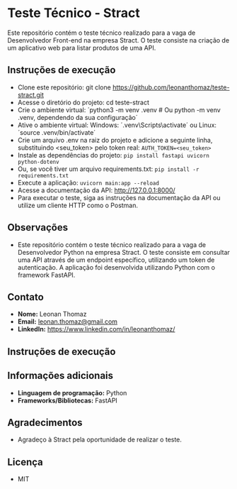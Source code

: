 # Teste Técnico - Stract

Este repositório contém o teste técnico realizado para a vaga de Desenvolvedor Front-end na empresa Stract. O teste consiste na criação de um aplicativo web para listar produtos de uma API.

## Instruções de execução

* Clone este repositório: git clone https://github.com/leonanthomaz/teste-stract.git
* Acesse o diretório do projeto: cd teste-stract
* Crie o ambiente virtual: ´python3 -m venv .venv  # Ou python -m venv .venv, dependendo da sua configuração´
* Ative o ambiente virtual: Windows: ´.venv\Scripts\activate´ ou Linux: ´source .venv/bin/activate´
* Crie um arquivo .env na raiz do projeto e adicione a seguinte linha, substituindo <seu_token> pelo token real: `AUTH_TOKEN=<seu_token>`
* Instale as dependências do projeto: `pip install fastapi uvicorn python-dotenv`
* Ou, se você tiver um arquivo requirements.txt: `pip install -r requirements.txt`
* Execute a aplicação: `uvicorn main:app --reload`
* Acesse a documentação da API: http://127.0.0.1:8000/
* Para executar o teste, siga as instruções na documentação da API ou utilize um cliente HTTP como o Postman.

## Observações

* Este repositório contém o teste técnico realizado para a vaga de Desenvolvedor Python na empresa Stract. O teste consiste em consultar uma API através de um endpoint específico, utilizando um token de autenticação. A aplicação foi desenvolvida utilizando Python com o framework FastAPI.

## Contato

* **Nome:** Leonan Thomaz
* **Email:** leonan.thomaz@gmail.com
* **LinkedIn:** https://www.linkedin.com/in/leonanthomaz/

## Instruções de execução


## Informações adicionais

* **Linguagem de programação:** Python
* **Frameworks/Bibliotecas:** FastAPI

## Agradecimentos

* Agradeço à Stract pela oportunidade de realizar o teste.

## Licença

* MIT
